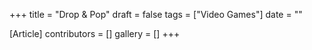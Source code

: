 +++
title = "Drop & Pop"
draft = false
tags = ["Video Games"]
date = ""

[Article]
contributors = []
gallery = []
+++